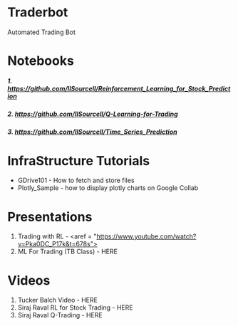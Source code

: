 # Traderbot
Automated Trading Bot

# Notebooks
#####  1.  https://github.com/llSourcell/Reinforcement_Learning_for_Stock_Prediction
#####  2.  https://github.com/llSourcell/Q-Learning-for-Trading
#####  3.  https://github.com/llSourcell/Time_Series_Prediction 

# InfraStructure Tutorials
- GDrive101 - How to fetch and store files
- Plotly_Sample - how to display plotly charts on Google Collab

# Presentations
1. Trading with  RL - <aref = "https://www.youtube.com/watch?v=Pka0DC_P17k&t=678s">
2. ML For Trading (TB Class) - HERE

# Videos
1. Tucker Balch Video  - HERE
2. Siraj Raval  RL for Stock Trading - HERE
3. Siraj Raval Q-Trading - HERE 

